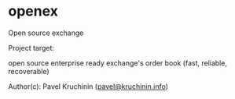 # openex
Open source exchange

Project target:

open source enterprise ready exchange's order book (fast, reliable, recoverable)

Author(c): 
Pavel Kruchinin (pavel@kruchinin.info)
